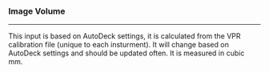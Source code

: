 ### Image Volume

***

This input is based on AutoDeck settings, it is calculated from the VPR calibration file (unique to each insturment). It will change based on AutoDeck settings and should be updated often. It is measured in cubic mm. 

